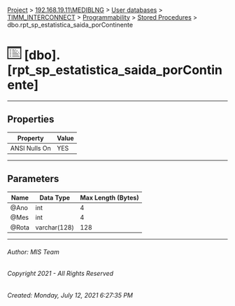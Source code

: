#### 

[Project](../../../../../index.md) > [192.168.19.11\\MEDIBLNG](../../../../index.md) > [User databases](../../../index.md) > [TIMM_INTERCONNECT](../../index.md) > [Programmability](../index.md) > [Stored Procedures](Stored_Procedures.md) > dbo.rpt_sp_estatistica_saida_porContinente

# ![Stored Procedures](../../../../../Images/StoredProcedure32.png) [dbo].[rpt_sp_estatistica_saida_porContinente]

---

## <a name="#properties"></a>Properties

| Property | Value |
|---|---|
| ANSI Nulls On | YES |


---

## <a name="#parameters"></a>Parameters

| Name | Data Type | Max Length (Bytes) |
|---|---|---|
| @Ano | int | 4 |
| @Mes | int | 4 |
| @Rota | varchar(128) | 128 |


---

###### Author:  MIS Team

###### Copyright 2021 - All Rights Reserved

###### Created: Monday, July 12, 2021 6:27:35 PM

